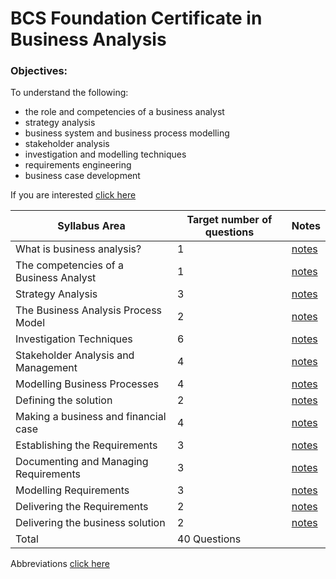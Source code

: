 # BCS Foundation Certificate in Business Analysis  

### Objectives:  
To understand the following:  
- the role and competencies of a business analyst
- strategy analysis
- business system and business process modelling
- stakeholder analysis
- investigation and modelling techniques
- requirements engineering
- business case development

If you are interested [click here](https://assets.ctfassets.net/6nfn3d4188qj/2457rF21Wk8qWgSw060KU4/fa04d08e9c7692c948952ce475ab811f/ba-foundation-syllabus.pdf)  

| Syllabus Area | Target number of questions | Notes |
| ------------- | -------------------------- | ----- |
| What is business analysis? | 1 | [notes](https://github.com/gia-bartlett/Business-Analysis/blob/master/ch1.md) |
| The competencies of a Business Analyst | 1 | [notes](https://github.com/gia-bartlett/Business-Analysis/blob/master/ch2.md) |
| Strategy Analysis | 3 | [notes](https://github.com/gia-bartlett/Business-Analysis/blob/master/ch3.md) |
| The Business Analysis Process Model |2 | [notes](https://github.com/gia-bartlett/Business-Analysis/blob/master/ch4.md) |
| Investigation Techniques | 6 | [notes](https://github.com/gia-bartlett/Business-Analysis/blob/master/ch5.md) |
| Stakeholder Analysis and Management | 4 | [notes](https://github.com/gia-bartlett/Business-Analysis/blob/master/ch6.md) |
| Modelling Business Processes | 4 | [notes](https://github.com/gia-bartlett/Business-Analysis/blob/master/ch7.md) |
| Defining the solution | 2 | [notes](https://github.com/gia-bartlett/Business-Analysis/blob/master/ch8.md) |
| Making a business and financial case | 4 | [notes](https://github.com/gia-bartlett/Business-Analysis/blob/master/ch9.md) |
| Establishing the Requirements | 3 | [notes](https://github.com/gia-bartlett/Business-Analysis/blob/master/ch10.md) |
| Documenting and Managing Requirements | 3 | [notes](https://github.com/gia-bartlett/Business-Analysis/blob/master/ch11md) |
| Modelling Requirements | 3 | [notes](https://github.com/gia-bartlett/Business-Analysis/blob/master/ch12.md) |
| Delivering the Requirements | 2 | [notes](https://github.com/gia-bartlett/Business-Analysis/blob/master/ch13.md) |
| Delivering the business solution | 2 | [notes](https://github.com/gia-bartlett/Business-Analysis/blob/master/ch14.md) |
| Total | 40 Questions |  |

Abbreviations [click here](https://github.com/gia-bartlett/Business-Analysis/blob/master/abbreviations.md)
